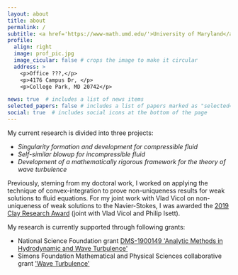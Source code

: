 ```yaml
---
layout: about
title: about
permalink: /
subtitle: <a href='https://www-math.umd.edu/'>University of Maryland</a>, Professor of Mathematics,<br>email <i>tristan </i><b>at</b><i> umd <b> dot </b> edu</i> 
profile:
  align: right
  image: prof_pic.jpg
  image_cicular: false # crops the image to make it circular
  address: >
    <p>Office ???,</p>
    <p>4176 Campus Dr, </p>
    <p>College Park, MD 20742</p>

news: true  # includes a list of news items
selected_papers: false # includes a list of papers marked as "selected={true}"
social: true  # includes social icons at the bottom of the page
---
```

My current research is divided into three projects:
<ul>
<li><i>Singularity formation and development for compressible fluid</i></li>
<li><i>Self-similar blowup for incompressible fluid</i></li>
<li><i>Development of a mathematically rigorous framework for the theory of wave turbulence</i></li>
</ul>
Previously, steming from my doctoral work, I worked on applying the technique of convex-integration to prove non-uniqueness results for weak solutions to fluid equations. For my joint work with Vlad Vicol on non-uniqueness of weak solutions to the Navier-Stokes, I was awarded the <a href="https://www.claymath.org/events/news/2019-clay-research-awards">2019 Clay Research Award</a> (joint with Vlad Vicol and Philip Isett).

My research is currently supported through following grants:
<ul>
<li>National Science Foundation grant <a href="http://www.nsf.gov/awardsearch/showAward?AWD_ID=1900149">DMS-1900149 'Analytic Methods in Hydrodynamic and Wave Turbulence'</a></li>
<li>Simons Foundation Mathematical and Physical Sciences collaborative grant <a href="https://cims.nyu.edu/wave-turbulence/">'Wave Turbulence'</a></li>
</ul>

